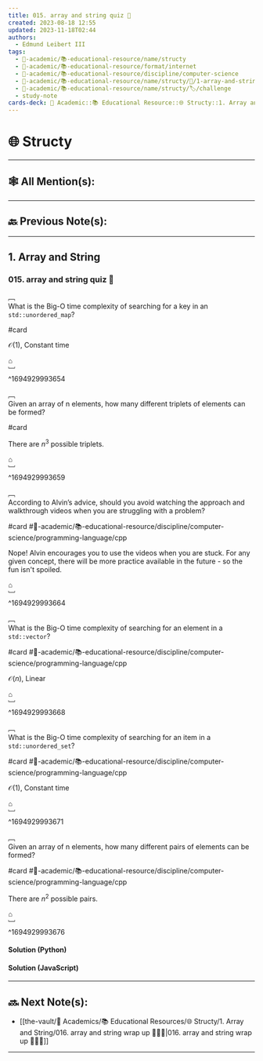 ```yaml
---
title: 015. array and string quiz 📝
created: 2023-08-18 12:55
updated: 2023-11-18T02:44
authors:
  - Edmund Leibert III
tags:
  - 🔴-academic/📚-educational-resource/name/structy
  - 🔴-academic/📚-educational-resource/format/internet
  - 🔴-academic/📚-educational-resource/discipline/computer-science
  - 🔴-academic/📚-educational-resource/name/structy/🔖/1-array-and-string/015-array-and-string-quiz-📝
  - 🔴-academic/📚-educational-resource/name/structy/🏷️/challenge
  - study-note
cards-deck: 🔴 Academic::📚 Educational Resource::🌐 Structy::1. Array and String::015. array and string quiz 🧑🏽‍💻
---
```


#  🌐 Structy

---

## 🕸️ All Mention(s): 

---

## 🔙 Previous Note(s):

---

## 1. Array and String

### 015. array and string quiz 📝

﹇<br>
What is the Big-O time complexity of searching for a key in an `std::unordered_map`? 

#card  

$\mathcal{O}(1)$, Constant time

⌂
<br>﹈<br>^1694929993654



﹇<br>
Given an array of n elements, how many different triplets of elements can be formed? 

#card  

There are $n^3$ possible triplets.

⌂
<br>﹈<br>^1694929993659



﹇<br>
According to Alvin’s advice, should you avoid watching the approach and walkthrough videos when you are struggling with a problem? 

#card  #🔴-academic/📚-educational-resource/discipline/computer-science/programming-language/cpp

Nope! Alvin encourages you to use the videos when you are stuck. For any given concept, there will be more practice available in the future - so the fun isn't spoiled.

⌂
<br>﹈<br>^1694929993664



﹇<br>
What is the Big-O time complexity of searching for an element in a `std::vector`? 

#card  #🔴-academic/📚-educational-resource/discipline/computer-science/programming-language/cpp

$\mathcal{O}(n)$, Linear

⌂
<br>﹈<br>^1694929993668



﹇<br>
What is the Big-O time complexity of searching for an item in a `std::unordered_set`? 

#card  #🔴-academic/📚-educational-resource/discipline/computer-science/programming-language/cpp

$\mathcal{O}(1)$, Constant time

⌂
<br>﹈<br>^1694929993671



﹇<br>
Given an array of n elements, how many different pairs of elements can be formed? 

#card  #🔴-academic/📚-educational-resource/discipline/computer-science/programming-language/cpp

There are $n^2$ possible pairs.

⌂
<br>﹈<br>^1694929993676



#### Solution (Python)


#### Solution (JavaScript)

---

## 🔜 Next Note(s):
- [[the-vault/🔴 Academics/📚 Educational Resources/🌐 Structy/1. Array and String/016. array and string wrap up 👨🏻‍🏫|016. array and string wrap up 👨🏻‍🏫]]

---



